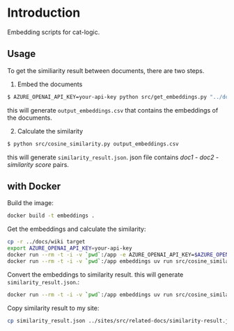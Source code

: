 # Introduction

Embedding scripts for cat-logic.

## Usage

To get the similiarity result between documents, there are two steps.

1. Embed the documents

```bash
$ AZURE_OPENAI_API_KEY=your-api-key python src/get_embeddings.py "../docs/wiki/**/*.md"
```

this will generate `output_embeddings.csv` that contains the embeddings of the documents.

2. Calculate the similarity

```bash
$ python src/cosine_similarity.py output_embeddings.csv
```

this will generate `similarity_result.json`.
json file contains _doc1 - doc2 - similarity score_ pairs.

## with Docker

Build the image:

```bash
docker build -t embeddings .
```

Get the embeddings and calculate the similarity:

```bash
cp -r ../docs/wiki target
export AZURE_OPENAI_API_KEY=your-api-key
docker run --rm -t -i -v `pwd`:/app -e AZURE_OPENAI_API_KEY=$AZURE_OPENAI_API_KEY embeddings uv run src/get_embeddings.py "target/**/*.md"
docker run --rm -t -i -v `pwd`:/app embeddings uv run src/cosine_similarity.py output_embeddings.csv
```

Convert the embeddings to similarity result. this will generate `similarity_result.json`.:

```bash
docker run --rm -t -i -v `pwd`:/app embeddings uv run src/cosine_similarity.py output_embeddings.csv
```

Copy similarity result to my site:

```bash
cp similarity_result.json ../sites/src/related-docs/similarity-result.json
```
